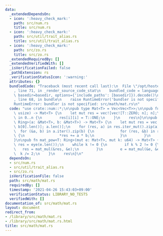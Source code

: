 ```yaml
---
data:
  _extendedDependsOn:
  - icon: ':heavy_check_mark:'
    path: src/num.rs
    title: src/num.rs
  - icon: ':heavy_check_mark:'
    path: src/util/trait_alias.rs
    title: src/util/trait_alias.rs
  - icon: ':heavy_check_mark:'
    path: src/zo.rs
    title: src/zo.rs
  _extendedRequiredBy: []
  _extendedVerifiedWith: []
  _isVerificationFailed: false
  _pathExtension: rs
  _verificationStatusIcon: ':warning:'
  attributes: {}
  bundledCode: "Traceback (most recent call last):\n  File \"/opt/hostedtoolcache/Python/3.9.4/x64/lib/python3.9/site-packages/onlinejudge_verify/documentation/build.py\"\
    , line 71, in _render_source_code_stat\n    bundled_code = language.bundle(stat.path,\
    \ basedir=basedir, options={'include_paths': [basedir]}).decode()\n  File \"/opt/hostedtoolcache/Python/3.9.4/x64/lib/python3.9/site-packages/onlinejudge_verify/languages/user_defined.py\"\
    , line 68, in bundle\n    raise RuntimeError('bundler is not specified: {}'.format(path.as_posix()))\n\
    RuntimeError: bundler is not specified: src/math/mat.rs\n"
  code: "use crate::num::*;\n\npub type Mat<T> = Vec<Vec<T>>;\n\npub fn eye<T: Ring>(n:\
    \ usize) -> Mat<T> {\n    let mut res = vec![vec![T::ZERO; n]; n];\n    for i\
    \ in 0..n {\n        res[i][i] = T::ONE;\n    }\n    res\n}\n\npub fn mat_mul<T:\
    \ Ring>(a: &Mat<T>, b: &Mat<T>) -> Mat<T> {\n    let mut res = vec![vec![T::ZERO;\
    \ b[0].len()]; a.len()];\n    for (res, a) in res.iter_mut().zip(a) {\n      \
    \  for (&a, b) in a.iter().zip(b) {\n            for (res, &b) in res.iter_mut().zip(b)\
    \ {\n                *res += a * b;\n            }\n        }\n    }\n    res\n\
    }\n\npub fn mat_pow<T: Ring>(mut e: Mat<T>, mut k: u64) -> Mat<T> {\n    let mut\
    \ res = eye(e.len());\n    while k != 0 {\n        if k % 2 != 0 {\n         \
    \   res = mat_mul(&res, &e);\n        }\n        e = mat_mul(&e, &e);\n      \
    \  k /= 2;\n    }\n    res\n}\n"
  dependsOn:
  - src/num.rs
  - src/util/trait_alias.rs
  - src/zo.rs
  isVerificationFile: false
  path: src/math/mat.rs
  requiredBy: []
  timestamp: '2021-04-26 15:43:03+09:00'
  verificationStatus: LIBRARY_NO_TESTS
  verifiedWith: []
documentation_of: src/math/mat.rs
layout: document
redirect_from:
- /library/src/math/mat.rs
- /library/src/math/mat.rs.html
title: src/math/mat.rs
---
```

